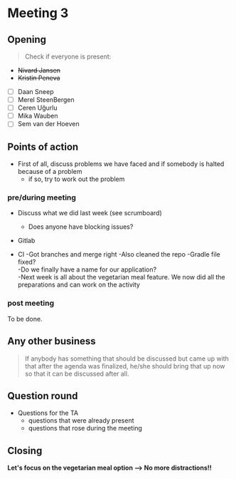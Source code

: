 ﻿# Meeting 3

## Opening
> Check if everyone is present:
- ~~Nivard Jansen~~
- ~~Kristin Peneva~~
- [ ] Daan Sneep
- [ ] Merel SteenBergen
- [ ] Ceren Uğurlu
- [ ] Mika Wauben
- [ ] Sem van der Hoeven

## Points of action

 - First of all, discuss problems we have faced and if somebody is halted because of a problem
    - if so, try to work out the problem

### pre/during meeting
 - Discuss what we did last week (see scrumboard)
    - Does anyone have blocking issues?
 
 - Gitlab    
 - CI
 -Got branches and merge right
 -Also cleaned the repo
 -Gradle file fixed?   
 -Do we finally have a name for our application?   
 -Next week is all about the vegetarian meal feature. We now did all the preparations and can work on the activity

### post meeting
To be done.


## Any other business
> If anybody has something that should be discussed but came up with that after the agenda was finalized, he/she should bring that up now so that it can be discussed after all.

## Question round
- Questions for the TA
    - questions that were already present
    - questions that rose during the meeting

## Closing
**Let's focus on the vegetarian meal option --> No more distractions!!**
